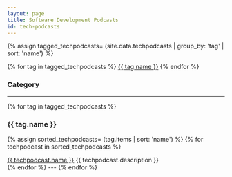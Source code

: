 ```yaml
---
layout: page
title: Software Development Podcasts
id: tech-podcasts
---
```


{% assign tagged_techpodcasts= (site.data.techpodcasts | group_by: 'tag' | sort: 'name') %}

<section>
{% for tag in tagged_techpodcasts %}
<span><a href="#{{ tag.name }}">{{ tag.name }}</a></span>
{% endfor %}
</section>

### Category

---

{% for tag in tagged_techpodcasts %}
### {{ tag.name }}
{% assign sorted_techpodcasts= (tag.items | sort: 'name') %}
{% for techpodcast in sorted_techpodcasts %}
<section itemscope class="podcast">
<span itemprop="title" class="podcast-title"><a href="{{ techpodcast.url }}">{{ techpodcast.name }}</a></span>
<span itemprop="description" class="podcast-description">{{ techpodcast.description }}</span>
</section>
{% endfor %}
---
{% endfor %}